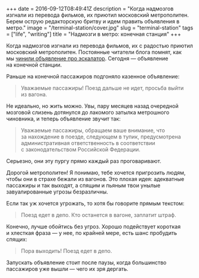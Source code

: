 +++
date = 2016-09-12T08:49:41Z
description = "Когда надмозгов изгнали из перевода фильмов, их приютил московский метрополитен. Берем острую редакторскую бритву и идем править объявления в метро."
image = "/terminal-station/cover.jpg"
slug = "terminal-station"
tags = ["life", "writing"]
title = "Надмозги в метро: конечная станция"
+++

Когда надмозгов изгнали из перевода фильмов, их с радостью приютил московский метрополитен. Постоянные читатели блога помнят, как мы [чинили объявление про эскалатор](/fixing-escalator-announcement). Сегодня — объявление на конечной станции.

Раньше на конечной пассажиров подгоняло казенное объявление:

> Уважаемые пассажиры! Поезд дальше не идет, просьба выйти из вагона.

Не идеально, но жить можно. Увы, пару месяцев назад очередной мозговой слизень дотянулся до лакомого затылка метрошного чиновника, и теперь объявление звучит так:

<blockquote class="big">
Уважаемые пассажиры,
обращаем ваше внимание,
что за нахождение в поезде,
следующем в тупик,
предусмотрена административная ответственность
в соответствии с законодательством
Российской Федерации.
</blockquote>

Серьезно, они эту пургу прямо каждый раз проговаривают.

Дорогой метрополитен! Я понимаю, тебе хочется пригрозить людям, чтобы они в страхе бежали из вагонов. Это плохая идея: адекватные пассажиры и так выходят, а спящим и пьяным твои унылые завуалированные угрозы безразличны.

Если так уж хочется угрожать, то хотя бы говорите прямым текстом:

<blockquote class="big">Поезд едет в депо. Кто останется в вагоне, заплатит штраф.</blockquote>

Конечно, лучше обойтись без угроз. Хорошо подействует короткая и хлесткая фраза — у нее, по крайней мере, есть шанс пробудить спящих:

<blockquote class="big">Пора выходить! Поезд едет в депо.</blockquote>

Запускать объявление стоит после паузы, когда большинство пассажиров уже вышли — чего их зря дергать.

